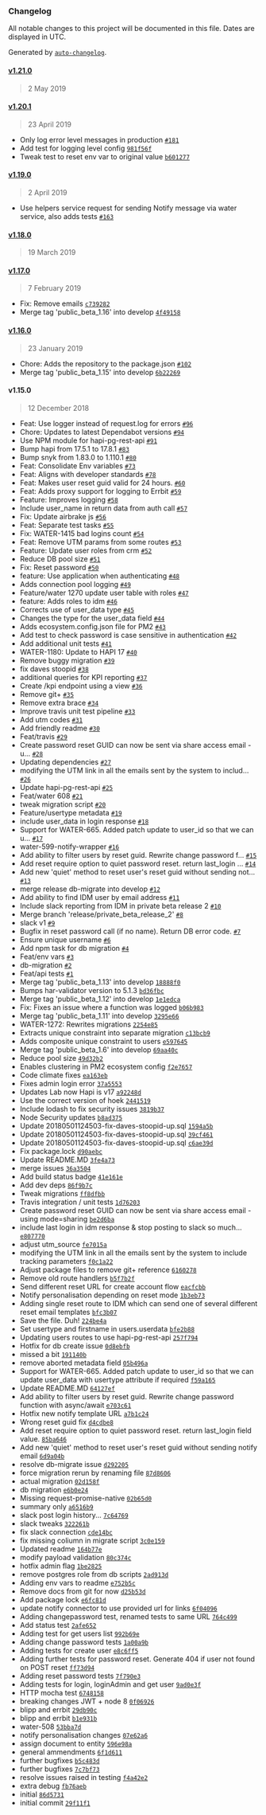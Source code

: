 ### Changelog

All notable changes to this project will be documented in this file. Dates are displayed in UTC.

Generated by [`auto-changelog`](https://github.com/CookPete/auto-changelog).

#### [v1.21.0](https://github.com/DEFRA/water-abstraction-tactical-idm/compare/v1.20.1...v1.21.0)

> 2 May 2019

#### [v1.20.1](https://github.com/DEFRA/water-abstraction-tactical-idm/compare/v1.19.0...v1.20.1)

> 23 April 2019

- Only log error level messages in production [`#181`](https://github.com/DEFRA/water-abstraction-tactical-idm/pull/181)
- Add test for logging level config [`981f56f`](https://github.com/DEFRA/water-abstraction-tactical-idm/commit/981f56f94cccafe75ee73c305387b4a7fac32956)
- Tweak test to reset env var to original value [`b601277`](https://github.com/DEFRA/water-abstraction-tactical-idm/commit/b6012772d9733db77dfece994adbc3ed78fc8666)

#### [v1.19.0](https://github.com/DEFRA/water-abstraction-tactical-idm/compare/v1.18.0...v1.19.0)

> 2 April 2019

- Use helpers service request for sending Notify message via water service, also adds tests [`#163`](https://github.com/DEFRA/water-abstraction-tactical-idm/pull/163)

#### [v1.18.0](https://github.com/DEFRA/water-abstraction-tactical-idm/compare/v1.17.0...v1.18.0)

> 19 March 2019

#### [v1.17.0](https://github.com/DEFRA/water-abstraction-tactical-idm/compare/v1.16.0...v1.17.0)

> 7 February 2019

- Fix: Remove emails [`c739282`](https://github.com/DEFRA/water-abstraction-tactical-idm/commit/c7392822bdf60571442aa8e3af509ba6b8070bc6)
- Merge tag 'public_beta_1.16' into develop [`4f49158`](https://github.com/DEFRA/water-abstraction-tactical-idm/commit/4f49158c0af3b9417862e1421fc53ed54dd1542e)

#### [v1.16.0](https://github.com/DEFRA/water-abstraction-tactical-idm/compare/v1.15.0...v1.16.0)

> 23 January 2019

- Chore: Adds the repository to the package.json [`#102`](https://github.com/DEFRA/water-abstraction-tactical-idm/pull/102)
- Merge tag 'public_beta_1.15' into develop [`6b22269`](https://github.com/DEFRA/water-abstraction-tactical-idm/commit/6b22269ca728f450ee549a98453a60b43213125a)

#### v1.15.0

> 12 December 2018

- Feat: Use logger instead of request.log for errors [`#96`](https://github.com/DEFRA/water-abstraction-tactical-idm/pull/96)
- Chore: Updates to latest Dependabot versions [`#94`](https://github.com/DEFRA/water-abstraction-tactical-idm/pull/94)
- Use NPM module for hapi-pg-rest-api [`#91`](https://github.com/DEFRA/water-abstraction-tactical-idm/pull/91)
- Bump hapi from 17.5.1 to 17.8.1 [`#83`](https://github.com/DEFRA/water-abstraction-tactical-idm/pull/83)
- Bump snyk from 1.83.0 to 1.110.1 [`#80`](https://github.com/DEFRA/water-abstraction-tactical-idm/pull/80)
- Feat: Consolidate Env variables [`#73`](https://github.com/DEFRA/water-abstraction-tactical-idm/pull/73)
- Feat: Aligns with developer standards [`#78`](https://github.com/DEFRA/water-abstraction-tactical-idm/pull/78)
- Feat: Makes user reset guid valid for 24 hours. [`#60`](https://github.com/DEFRA/water-abstraction-tactical-idm/pull/60)
- Feat: Adds proxy support for logging to Errbit [`#59`](https://github.com/DEFRA/water-abstraction-tactical-idm/pull/59)
- Feature: Improves logging [`#58`](https://github.com/DEFRA/water-abstraction-tactical-idm/pull/58)
- Include user_name in return data from auth call [`#57`](https://github.com/DEFRA/water-abstraction-tactical-idm/pull/57)
- Fix: Update airbrake js [`#56`](https://github.com/DEFRA/water-abstraction-tactical-idm/pull/56)
- Feat: Separate test tasks [`#55`](https://github.com/DEFRA/water-abstraction-tactical-idm/pull/55)
- Fix: WATER-1415 bad logins count [`#54`](https://github.com/DEFRA/water-abstraction-tactical-idm/pull/54)
- Feat: Remove UTM params from some routes [`#53`](https://github.com/DEFRA/water-abstraction-tactical-idm/pull/53)
- Feature: Update user roles from crm [`#52`](https://github.com/DEFRA/water-abstraction-tactical-idm/pull/52)
- Reduce DB pool size [`#51`](https://github.com/DEFRA/water-abstraction-tactical-idm/pull/51)
- Fix: Reset password [`#50`](https://github.com/DEFRA/water-abstraction-tactical-idm/pull/50)
- feature: Use application when authenticating [`#48`](https://github.com/DEFRA/water-abstraction-tactical-idm/pull/48)
- Adds connection pool logging [`#49`](https://github.com/DEFRA/water-abstraction-tactical-idm/pull/49)
- Feature/water 1270 update user table with roles [`#47`](https://github.com/DEFRA/water-abstraction-tactical-idm/pull/47)
- feature: Adds roles to idm [`#46`](https://github.com/DEFRA/water-abstraction-tactical-idm/pull/46)
- Corrects use of user_data type [`#45`](https://github.com/DEFRA/water-abstraction-tactical-idm/pull/45)
- Changes the type for the user_data field [`#44`](https://github.com/DEFRA/water-abstraction-tactical-idm/pull/44)
- Adds ecosystem.config.json file for PM2 [`#43`](https://github.com/DEFRA/water-abstraction-tactical-idm/pull/43)
- Add test to check password is case sensitive in authentication [`#42`](https://github.com/DEFRA/water-abstraction-tactical-idm/pull/42)
- Add additional unit tests [`#41`](https://github.com/DEFRA/water-abstraction-tactical-idm/pull/41)
- WATER-1180: Update to HAPI 17 [`#40`](https://github.com/DEFRA/water-abstraction-tactical-idm/pull/40)
- Remove buggy migration [`#39`](https://github.com/DEFRA/water-abstraction-tactical-idm/pull/39)
- fix daves stoopid [`#38`](https://github.com/DEFRA/water-abstraction-tactical-idm/pull/38)
- additional queries for KPI reporting [`#37`](https://github.com/DEFRA/water-abstraction-tactical-idm/pull/37)
- Create /kpi endpoint using a view [`#36`](https://github.com/DEFRA/water-abstraction-tactical-idm/pull/36)
- Remove git+ [`#35`](https://github.com/DEFRA/water-abstraction-tactical-idm/pull/35)
- Remove extra brace [`#34`](https://github.com/DEFRA/water-abstraction-tactical-idm/pull/34)
- Improve travis unit test pipeline [`#33`](https://github.com/DEFRA/water-abstraction-tactical-idm/pull/33)
- Add utm codes [`#31`](https://github.com/DEFRA/water-abstraction-tactical-idm/pull/31)
- Add friendly readme [`#30`](https://github.com/DEFRA/water-abstraction-tactical-idm/pull/30)
- Feat/travis [`#29`](https://github.com/DEFRA/water-abstraction-tactical-idm/pull/29)
- Create password reset GUID can now be sent via share access email - u… [`#28`](https://github.com/DEFRA/water-abstraction-tactical-idm/pull/28)
- Updating dependencies [`#27`](https://github.com/DEFRA/water-abstraction-tactical-idm/pull/27)
- modifying the UTM link in all the emails sent by the system to includ… [`#26`](https://github.com/DEFRA/water-abstraction-tactical-idm/pull/26)
- Update hapi-pg-rest-api [`#25`](https://github.com/DEFRA/water-abstraction-tactical-idm/pull/25)
- Feat/water 608 [`#21`](https://github.com/DEFRA/water-abstraction-tactical-idm/pull/21)
- tweak migration script [`#20`](https://github.com/DEFRA/water-abstraction-tactical-idm/pull/20)
- Feature/usertype metadata [`#19`](https://github.com/DEFRA/water-abstraction-tactical-idm/pull/19)
- include user_data in login response [`#18`](https://github.com/DEFRA/water-abstraction-tactical-idm/pull/18)
- Support for WATER-665. Added patch update to user_id so that we can u… [`#17`](https://github.com/DEFRA/water-abstraction-tactical-idm/pull/17)
- water-599-notify-wrapper [`#16`](https://github.com/DEFRA/water-abstraction-tactical-idm/pull/16)
- Add ability to filter users by reset guid.  Rewrite change password f… [`#15`](https://github.com/DEFRA/water-abstraction-tactical-idm/pull/15)
- Add reset require option to quiet password reset.  return last_login … [`#14`](https://github.com/DEFRA/water-abstraction-tactical-idm/pull/14)
- Add new 'quiet' method to reset user's reset guid without sending not… [`#13`](https://github.com/DEFRA/water-abstraction-tactical-idm/pull/13)
- merge release db-migrate into develop [`#12`](https://github.com/DEFRA/water-abstraction-tactical-idm/pull/12)
- Add ability to find IDM user by email address [`#11`](https://github.com/DEFRA/water-abstraction-tactical-idm/pull/11)
- Include slack reporting from IDM in private beta release 2 [`#10`](https://github.com/DEFRA/water-abstraction-tactical-idm/pull/10)
- Merge branch 'release/private_beta_release_2' [`#8`](https://github.com/DEFRA/water-abstraction-tactical-idm/pull/8)
- slack v1 [`#9`](https://github.com/DEFRA/water-abstraction-tactical-idm/pull/9)
- Bugfix in reset password call (if no name).   Return DB error code. [`#7`](https://github.com/DEFRA/water-abstraction-tactical-idm/pull/7)
- Ensure unique username [`#6`](https://github.com/DEFRA/water-abstraction-tactical-idm/pull/6)
- Add npm task for db migration [`#4`](https://github.com/DEFRA/water-abstraction-tactical-idm/pull/4)
- Feat/env vars [`#3`](https://github.com/DEFRA/water-abstraction-tactical-idm/pull/3)
- db-migration [`#2`](https://github.com/DEFRA/water-abstraction-tactical-idm/pull/2)
- Feat/api tests [`#1`](https://github.com/DEFRA/water-abstraction-tactical-idm/pull/1)
- Merge tag 'public_beta_1.13' into develop [`18888f0`](https://github.com/DEFRA/water-abstraction-tactical-idm/commit/18888f0cc519d127c942a72efa66becf76784ed2)
- Bumps har-validator version to 5.1.3 [`bd36fbc`](https://github.com/DEFRA/water-abstraction-tactical-idm/commit/bd36fbc8cc117a73e6f7f94d64ed1e705769ceb6)
- Merge tag 'public_beta_1.12' into develop [`1e1edca`](https://github.com/DEFRA/water-abstraction-tactical-idm/commit/1e1edca8e419cd3b840b01648aa6d1f6a3259eed)
- Fix: Fixes an issue where a function was logged [`b06b983`](https://github.com/DEFRA/water-abstraction-tactical-idm/commit/b06b98303e012875cedd3c8fea6b26de673249e3)
- Merge tag 'public_beta_1.11' into develop [`3295e66`](https://github.com/DEFRA/water-abstraction-tactical-idm/commit/3295e66fd0a2754898924af9559b61b3bdbfefda)
- WATER-1272: Rewrites migrations [`2254e85`](https://github.com/DEFRA/water-abstraction-tactical-idm/commit/2254e853637e9ef02c661d656d5c8f1f871fad58)
- Extracts unique constraint into separate migration [`c13bcb9`](https://github.com/DEFRA/water-abstraction-tactical-idm/commit/c13bcb9538a80eeece5c53344a8b974b79827782)
- Adds composite unique constraint to users [`e597645`](https://github.com/DEFRA/water-abstraction-tactical-idm/commit/e5976454f4243d9bc745560d42a1f5d8bcd6d8e6)
- Merge tag 'public_beta_1.6' into develop [`69aa40c`](https://github.com/DEFRA/water-abstraction-tactical-idm/commit/69aa40c3c0bd8c53c918c8bb84df099d049933cc)
- Reduce pool size [`49d32b2`](https://github.com/DEFRA/water-abstraction-tactical-idm/commit/49d32b2b7fcb50523f662b22f1455beb6d0686b5)
- Enables clustering in PM2 ecosystem config [`f2e7657`](https://github.com/DEFRA/water-abstraction-tactical-idm/commit/f2e76575cfa244bcfb885f779c3d68e48326a161)
- Code climate fixes [`ea163eb`](https://github.com/DEFRA/water-abstraction-tactical-idm/commit/ea163eb50c67a65946d8c69df98cdbc3b2fedc86)
- Fixes admin login error [`37a5553`](https://github.com/DEFRA/water-abstraction-tactical-idm/commit/37a55538a4697de81c7dd03c5d3916b81aff680c)
- Updates Lab now Hapi is v17 [`a92248d`](https://github.com/DEFRA/water-abstraction-tactical-idm/commit/a92248d7681230f3701b2b484db1f68049e16161)
- Use the correct version of hoek [`2441519`](https://github.com/DEFRA/water-abstraction-tactical-idm/commit/2441519e7420379d49caeb3f5965149609f63845)
- Include lodash to fix security issues [`3819b37`](https://github.com/DEFRA/water-abstraction-tactical-idm/commit/3819b37b7b6734e5d2f4193ffde9bd2fbeda1e76)
- Node Security updates [`b8ad375`](https://github.com/DEFRA/water-abstraction-tactical-idm/commit/b8ad3755f804b2424300813c56f90c154ba1f13e)
- Update 20180501124503-fix-daves-stoopid-up.sql [`1594a5b`](https://github.com/DEFRA/water-abstraction-tactical-idm/commit/1594a5b00c6c612f7d574398799dc8a3d0222da1)
- Update 20180501124503-fix-daves-stoopid-up.sql [`39cf461`](https://github.com/DEFRA/water-abstraction-tactical-idm/commit/39cf461616c202fbd5e205d7cbe601c9d3862370)
- Update 20180501124503-fix-daves-stoopid-up.sql [`c6ae39d`](https://github.com/DEFRA/water-abstraction-tactical-idm/commit/c6ae39da65a7579287c89dcbf86e9f87e941e118)
- Fix package.lock [`d90aebc`](https://github.com/DEFRA/water-abstraction-tactical-idm/commit/d90aebc47a19e6e6a6cc993ec2d584830cf7fde6)
- Update README.MD [`3fe4a73`](https://github.com/DEFRA/water-abstraction-tactical-idm/commit/3fe4a73ea74ead618f747c40c362c8efa47ab8ae)
- merge issues [`36a3504`](https://github.com/DEFRA/water-abstraction-tactical-idm/commit/36a35041ee88ed71cab139af924c3ce6730f37ee)
- Add build status badge [`41e161e`](https://github.com/DEFRA/water-abstraction-tactical-idm/commit/41e161e80609c4701d4b75615ac52e00beb7b1b1)
- Add dev deps [`86f9b7c`](https://github.com/DEFRA/water-abstraction-tactical-idm/commit/86f9b7c1d94334cc08c8391f2df01c8f5d5620fd)
- Tweak migrations [`ff8dfbb`](https://github.com/DEFRA/water-abstraction-tactical-idm/commit/ff8dfbb72598da637a9e75de72fcbe3abc3e2561)
- Travis integration / unit tests [`1d76203`](https://github.com/DEFRA/water-abstraction-tactical-idm/commit/1d762038fcff71b93be94dc4b00dca11e147d6c8)
- Create password reset GUID can now be sent via share access email - using mode=sharing [`be2d6ba`](https://github.com/DEFRA/water-abstraction-tactical-idm/commit/be2d6bae2ebeb1550d83e0568408e6ac4310ceaa)
- include last login in idm response & stop posting to slack so much... [`e807770`](https://github.com/DEFRA/water-abstraction-tactical-idm/commit/e807770e61d7756a6ad84b4e7fe3046f146a7659)
- adjust utm_source [`fe7015a`](https://github.com/DEFRA/water-abstraction-tactical-idm/commit/fe7015a54a9f8e565b3abe3adf3fd49a7244d31f)
- modifying the UTM link in all the emails sent by the system to include tracking parameters [`f0c1a22`](https://github.com/DEFRA/water-abstraction-tactical-idm/commit/f0c1a2216f7242d06a611c60d9c9ac8e303ef25c)
- Adjust package files to remove git+ reference [`6160278`](https://github.com/DEFRA/water-abstraction-tactical-idm/commit/616027859ea8dfa7ffd92e63a13f126b883ed7a3)
- Remove old route handlers [`b5f7b2f`](https://github.com/DEFRA/water-abstraction-tactical-idm/commit/b5f7b2f43f9e13762de32c3182a1add2cc7d823a)
- Send different reset URL for create account flow [`eacfcbb`](https://github.com/DEFRA/water-abstraction-tactical-idm/commit/eacfcbb583863e6b2e44b17a82cb93982becf500)
- Notify personalisation depending on reset mode [`1b3eb73`](https://github.com/DEFRA/water-abstraction-tactical-idm/commit/1b3eb737def8df8b99857b5a83de75e01dc3d424)
- Adding single reset route to IDM which can send one of several different reset email templates [`bfc3b07`](https://github.com/DEFRA/water-abstraction-tactical-idm/commit/bfc3b079f6f24bfc505283a277a8603768220cf4)
- Save the file. Duh! [`224be4a`](https://github.com/DEFRA/water-abstraction-tactical-idm/commit/224be4abc70614fc52db4cc6e2d4dfebf2e29ca7)
- Set usertype and firstname in users.userdata [`bfe2b88`](https://github.com/DEFRA/water-abstraction-tactical-idm/commit/bfe2b881b7c31f4249ede58bfe16941804362c3d)
- Updating users routes to use hapi-pg-rest-api [`257f794`](https://github.com/DEFRA/water-abstraction-tactical-idm/commit/257f7940042a4cdfc445aa421d4906c80198ffe3)
- Hotfix for db create issue [`0d8ebfb`](https://github.com/DEFRA/water-abstraction-tactical-idm/commit/0d8ebfb6e19c63a1769b33acd5d6f79a0e8790e7)
- missed a bit [`191140b`](https://github.com/DEFRA/water-abstraction-tactical-idm/commit/191140bfda44dbfbbc19b406a9b93b8487e276f3)
- remove aborted metadata field [`05b496a`](https://github.com/DEFRA/water-abstraction-tactical-idm/commit/05b496af23439d01fd292d37b366c4c706e746d4)
- Support for WATER-665. Added patch update to user_id so that we can update user_data with usertype attribute if required [`f59a165`](https://github.com/DEFRA/water-abstraction-tactical-idm/commit/f59a165444204d41acb607fd76d61842d76d7078)
- Update README.MD [`64127ef`](https://github.com/DEFRA/water-abstraction-tactical-idm/commit/64127ef9909fb6b663eb5bc2fe9fc9e9b912d42f)
- Add ability to filter users by reset guid.  Rewrite change password function with async/await [`e703c61`](https://github.com/DEFRA/water-abstraction-tactical-idm/commit/e703c61139b49fe3a423388407a0f205d6063b35)
- Hotfix new notify template URL [`a7b1c24`](https://github.com/DEFRA/water-abstraction-tactical-idm/commit/a7b1c248ce692ca1a75244de02992c68e084ac4a)
- Wrong reset guid fix [`d4cdbe8`](https://github.com/DEFRA/water-abstraction-tactical-idm/commit/d4cdbe80378078e599655506211cd7773c2be5cc)
- Add reset require option to quiet password reset.  return last_login field value. [`85ba646`](https://github.com/DEFRA/water-abstraction-tactical-idm/commit/85ba646132a133a5f6ba47ec8b46e1d6f2ea0030)
- Add new 'quiet' method to reset user's reset guid without sending notify email [`6d9a04b`](https://github.com/DEFRA/water-abstraction-tactical-idm/commit/6d9a04be7872f43096020f9b8c3fb054c70860d6)
- resolve db-migrate issue [`d292205`](https://github.com/DEFRA/water-abstraction-tactical-idm/commit/d29220525edd2e2fb851d292ca0d45913de98b48)
- force migration rerun by renaming file [`87d8606`](https://github.com/DEFRA/water-abstraction-tactical-idm/commit/87d86060fd3484e368c051070303db8b510a4ef3)
- actual migration [`02d158f`](https://github.com/DEFRA/water-abstraction-tactical-idm/commit/02d158fd30a4d1ba10f02a48bde924e101ec9f41)
- db migration [`e6b0e24`](https://github.com/DEFRA/water-abstraction-tactical-idm/commit/e6b0e2412855c4c4784398894834f86d52165308)
- Missing request-promise-native [`02b65d0`](https://github.com/DEFRA/water-abstraction-tactical-idm/commit/02b65d05d63d10e9ff25f760a93eb7e673e402de)
- summary only [`a6516b9`](https://github.com/DEFRA/water-abstraction-tactical-idm/commit/a6516b9d02c3ddae9e2419f96f03399021bb924d)
- slack post login history... [`7c64769`](https://github.com/DEFRA/water-abstraction-tactical-idm/commit/7c647697c7c374b9d02ff86c7cba7ee3d0c688eb)
- slack tweaks [`322261b`](https://github.com/DEFRA/water-abstraction-tactical-idm/commit/322261bd5774f47137a7af288157ccc5c11928dd)
- fix slack connection [`cde14bc`](https://github.com/DEFRA/water-abstraction-tactical-idm/commit/cde14bc85bc9bbef9f7c92822acb5b198e4c7587)
- fix missing coliumn in migrate script [`3c0e159`](https://github.com/DEFRA/water-abstraction-tactical-idm/commit/3c0e1590495166d5fb509c326934e645a5c9a44b)
- Updated readme [`164b77e`](https://github.com/DEFRA/water-abstraction-tactical-idm/commit/164b77eddc33ed4f4f19786eb6508ccf3bc11919)
- modify payload validation [`80c374c`](https://github.com/DEFRA/water-abstraction-tactical-idm/commit/80c374c8b994a7d497d76691a7341bfb1b76aa0a)
- hotfix admin flag [`1be2825`](https://github.com/DEFRA/water-abstraction-tactical-idm/commit/1be2825eb2715e46cc4a90083042121ce0954d52)
- remove postgres role from db scripts [`2ad913d`](https://github.com/DEFRA/water-abstraction-tactical-idm/commit/2ad913db678a14c62826370082cae87ce67b6922)
- Adding env vars to readme [`e752b5c`](https://github.com/DEFRA/water-abstraction-tactical-idm/commit/e752b5c07eadc8c835b8b6ecca370a73b76a5052)
- Remove docs from git for now [`d25b53d`](https://github.com/DEFRA/water-abstraction-tactical-idm/commit/d25b53d66b1ab5eaaaa3788f745f7f77066ff628)
- Add package lock [`e6fc81d`](https://github.com/DEFRA/water-abstraction-tactical-idm/commit/e6fc81d8d75f16546921c1d51655cba638a498ad)
- update notify connector to use provided url for links [`6f04096`](https://github.com/DEFRA/water-abstraction-tactical-idm/commit/6f04096d3f2df19f840e91d2f0a1f2b46bb4cf4b)
- Adding changepassword test, renamed tests to same URL [`764c499`](https://github.com/DEFRA/water-abstraction-tactical-idm/commit/764c4999d1a25bc3d053a0e58257edc45c4558bf)
- Add status test [`2afe652`](https://github.com/DEFRA/water-abstraction-tactical-idm/commit/2afe65247c6a771f2c6fcceffe7706997c8620ce)
- Adding test for get users list [`992b69e`](https://github.com/DEFRA/water-abstraction-tactical-idm/commit/992b69eb4b71431e6a60edee61b35ecce3721c5f)
- Adding change password tests [`1a00a9b`](https://github.com/DEFRA/water-abstraction-tactical-idm/commit/1a00a9bf57b493b398877e2f709bec1ce6a260ae)
- Adding tests for create user [`e8c6ff5`](https://github.com/DEFRA/water-abstraction-tactical-idm/commit/e8c6ff575e6cbe1191537203285586adab5c4fd3)
- Adding further tests for password reset.  Generate 404 if user not found on POST reset [`ff73d94`](https://github.com/DEFRA/water-abstraction-tactical-idm/commit/ff73d94f7a030447b22cca033cbeea62b94673c9)
- Adding reset password tests [`7f790e3`](https://github.com/DEFRA/water-abstraction-tactical-idm/commit/7f790e34cf16f6e51ba320e61441ea8d70845acd)
- Adding tests for login, loginAdmin and get user [`9ad0e3f`](https://github.com/DEFRA/water-abstraction-tactical-idm/commit/9ad0e3f29439f78dc1bcd3e112c21b5e39b3d130)
- HTTP mocha test [`6748158`](https://github.com/DEFRA/water-abstraction-tactical-idm/commit/674815868379080bd22ad963140ed15f81401e3d)
- breaking changes JWT + node 8 [`0f06926`](https://github.com/DEFRA/water-abstraction-tactical-idm/commit/0f069260304ea29a3f033d66584d8a567b4d5171)
- blipp and errbit [`29db90c`](https://github.com/DEFRA/water-abstraction-tactical-idm/commit/29db90c7ba12c0f3428c236f6ddc5b42b41a9871)
- blipp and errbit [`b1e931b`](https://github.com/DEFRA/water-abstraction-tactical-idm/commit/b1e931b5bde048ca3bb1382e731886e4ddda42d4)
- water-508 [`53bba7d`](https://github.com/DEFRA/water-abstraction-tactical-idm/commit/53bba7dd3b792de92c7a038fdca00ec1d9c4c142)
- notify personalisation changes [`07e62a6`](https://github.com/DEFRA/water-abstraction-tactical-idm/commit/07e62a6217428fe51d21a91d5cabf86e254b0054)
- assign document to entity [`596e98a`](https://github.com/DEFRA/water-abstraction-tactical-idm/commit/596e98acaaa478e45c40b173d85e29c755558e7c)
- general ammendments [`6f1d611`](https://github.com/DEFRA/water-abstraction-tactical-idm/commit/6f1d61172161967cf01834dd67a0bc3b7dfa9309)
- further bugfixes [`b5c483d`](https://github.com/DEFRA/water-abstraction-tactical-idm/commit/b5c483d09c97ac4f217350ab265651a3fd6e3df7)
- further bugfixes [`7c7bf73`](https://github.com/DEFRA/water-abstraction-tactical-idm/commit/7c7bf73878f558e3f321de6a8fd746d552c05932)
- resolve issues raised in testing [`f4a42e2`](https://github.com/DEFRA/water-abstraction-tactical-idm/commit/f4a42e27616ed889502624abb434df294cd0313f)
- extra debug [`fb76aeb`](https://github.com/DEFRA/water-abstraction-tactical-idm/commit/fb76aeb0123b21bbfa322826918a0b67800e7eb3)
- initial [`86d5731`](https://github.com/DEFRA/water-abstraction-tactical-idm/commit/86d573144a347172e12a26daced3d41e9bf497b6)
- initial commit [`29f11f1`](https://github.com/DEFRA/water-abstraction-tactical-idm/commit/29f11f1d3f624cb9219b23a9a975442855ddf0e5)
